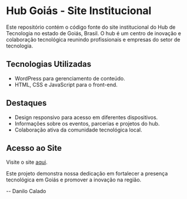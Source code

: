 # Hub Goiás - Site Institucional

Este repositório contém o código fonte do site institucional do Hub de Tecnologia no estado de Goiás, Brasil. O hub é um centro de inovação e colaboração tecnológica reunindo profissionais e empresas do setor de tecnologia.

## Tecnologias Utilizadas
- WordPress para gerenciamento de conteúdo.
- HTML, CSS e JavaScript para o front-end.

## Destaques
- Design responsivo para acesso em diferentes dispositivos.
- Informações sobre os eventos, parcerias e projetos do hub.
- Colaboração ativa da comunidade tecnológica local.

## Acesso ao Site
Visite o site [aqui](https://hubgoias.org.br/).

Este projeto demonstra nossa dedicação em fortalecer a presença tecnológica em Goiás e promover a inovação na região.

-- Danilo Calado

